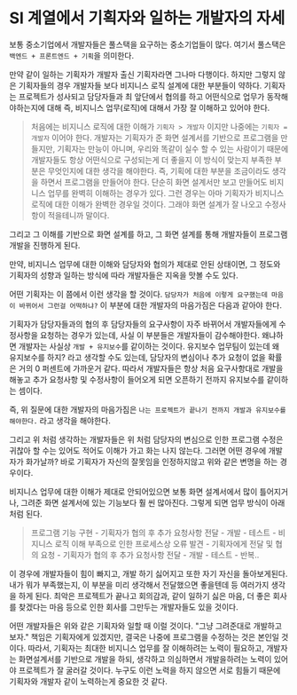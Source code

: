 # SI 계열에서 기획자와 일하는 개발자의 자세

보통 중소기업에서 개발자들은 풀스택을 요구하는 중소기업들이 많다. 여기서 풀스택은 `백엔드 + 프론트엔드 + 기획`을 의미한다. 

만약 같이 일하는 기획자가 개발자 출신 기획자라면 그나마 다행이다. 하지만 그렇지 않은 기획자들의 경우 개발자들 보다 비지니스 로직 설계에 대한 부분들이 약하다. 기획자는 프로젝트가 성사되고
담당자들과 최 앞단에서 협의를 하고 어떤식으로 업무가 동작해야하는지에 대해 즉, 비지니스 업무(로직)에 대해서 가장 잘 이해하고 있어야 한다. 

> 처음에는 비지니스 로직에 대한 이해가 `기획자 > 개발자` 이지만 나중에는 `기획자 = 개발자` 이어야 한다. 개발자는 기획자가 준 화면 설계서를 기반으로 프로그램을 만들지만,
기획자는 만능이 아니며, 우리와 똑같이 실수 할 수 있는 사람이기 때문에 개발자들도 항상 어떤식으로 구성되는게 더 좋을지 이 방식이 맞는지 부족한 부분은 무엇인지에 대한 생각을 해야한다.
즉, 기획에 대한 부분을 조금이라도 생각을 하면서 프로그램을 만들어야 한다. 단순히 화면 설계서만 보고 만들어도 비지니스 업무를 완벽히 이해하는 경우가 있다. 그런 경우는 아마 기획자가 
비지니스 로직에 대한 이해가 완벽한 경우일 것이다. 그래야 화면 설계가 잘 나오고 수정사항이 적을테니까 말이다.

그리고 그 이해를 기반으로 화면 설계를 하고, 그 화면 설계를 통해 개발자들이 프로그램 개발을 진행하게 된다.

만약, 비지니스 업무에 대한 이해와 담당자와 협의가 제대로 안된 상태이면, 그 정도와 기획자의 성향과 일하는 방식에 따라 개발자들은 지옥을 맛볼 수도 있다. 

어떤 기획자는 이 쯤에서 이런 생각을 할 것이다. `담당자가 처음에 이렇게 요구했는데 마음이 바뀌어서 그런걸 어떡하냐?` 이 부분에 대한 개발자의 마음가짐은 다음과 같아야 한다.

기획자가 담당자들과의 협의 후 담당자들의 요구사항이 자주 바뀌어서 개발자들에게 수정사항을 요청하는 경우가 있는데, 사실 이 부분들은 개발자들이 감수해야한다. 
왜냐하면 개발자는 사실상 `개발 + 유지보수`를 같이하는 것이다. 유지보수 업무팀이 있는데 왜 유지보수를 하지? 라고 생각할 수도 있는데, 담당자의 변심이나 추가 요청이 없을 확률은 
거의 0 퍼센트에 가까운거 같다. 따라서 개발자들은 항상 처음 요구사항대로 개발을 해놓고 추가 요청사항 및 수정사항이 들어오게 되면 오픈하기 전까지 유지보수를 같이하는 셈이다. 

즉, 위 질문에 대한 개발자의 마음가짐은 `나는 프로젝트가 끝나기 전까지 개발과 유지보수를 해야한다.` 라고 생각을 해야한다.

그리고 위 처럼 생각하는 개발자들은 위 처럼 담당자의 변심으로 인한 프로그램 수정은 귀찮아 할 수는 있어도 적어도 이해가 가고 화는 나지 않는다. 그러면 어떤 경우에 개발자가 화가날까?
바로 기획자가 자신의 잘못임을 인정하지않고 위와 같은 변명을 하는 경우이다.

비지니스 업무에 대한 이해가 제대로 안되어있으면 보통 화면 설계서에서 많이 틀어지거나, 그려준 화면 설계서에 있는 기능보다 훨 씬 많아진다. 그렇게 되면 업무 방식이 아래처럼 된다.

> 프로그램 기능 구현 - 기획자가 협의 후 추가 요청사항 전달 - 개발 - 테스트 - 비지니스 로직 이해 부족으로 인한 프로세스상 오류 발견 - 기획자에게 전달 및 협의 요청 - 기획자가 협의 후 추가 요청사항 전달 - 개발 - 테스트 - 반복..

이 경우에 개발자들이 힘이 빠지고, 개발 하기 싫어지고 또한 자기 자신을 돌아보게된다. 내가 뭐가 부족했는지, 이 부분을 미리 생각해서 전달했으면 좋을텐데 등 여러가지 생각을 하게 된다. 최악은
프로젝트가 끝나고 회의감과, 같이 일하기 싫은 마음, 더 좋은 회사를 찾겠다는 마음 등으로 인한 회사를 그만두는 개발자들도 있을 것이다.

어떤 개발자들은 위와 같은 기획자와 일할 때 이럴 것이다. "그냥 그려준대로 개발하고 보자." 책임은 기획자에게 있겠지만, 결국은 나중에 프로그램을 수정하는 것은 본인일 것이다. 따라서, 기획자는
최대한 비지니스 업무를 잘 이해하려는 노력이 필요하고, 개발자는 화면설계서를 기반으로 개발을 하되, 생각하고 의심하면서 개발을하려는 노력이 있어야 프로젝트가 잘 굴러갈 것이다. 누구도 이런 노력을
하지 않으면 서로 힘들기 때문에 기획자와 개발자 같이 노력하는게 중요한 것 같다.


